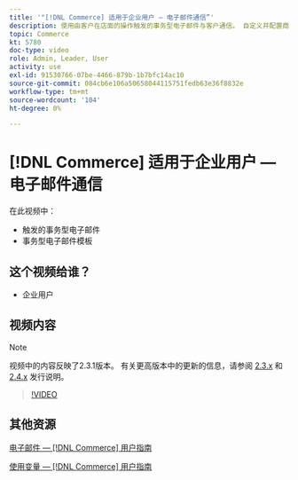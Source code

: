 ```yaml
---
title: '"[!DNL Commerce] 适用于企业用户 — 电子邮件通信”'
description: 使用由客户在店面的操作触发的事务型电子邮件与客户通信。 自定义并配置商店的电子邮件模板。
topic: Commerce
kt: 5780
doc-type: video
role: Admin, Leader, User
activity: use
exl-id: 91530766-07be-4466-879b-1b7bfc14ac10
source-git-commit: 084cb6e106a50658044115751fedb63e36f8832e
workflow-type: tm+mt
source-wordcount: '104'
ht-degree: 0%

---
```


# [!DNL Commerce] 适用于企业用户 — 电子邮件通信

在此视频中：

- 触发的事务型电子邮件
- 事务型电子邮件模板

## 这个视频给谁？

- 企业用户

## 视频内容

>[!NOTE]
>
>视频中的内容反映了2.3.1版本。 有关更高版本中的更新的信息，请参阅 [ 2.3.x](https://devdocs.magento.com/guides/v2.3/release-notes/bk-release-notes.html) 和 [2.4.x](https://devdocs.magento.com/guides/v2.4/release-notes/bk-release-notes.html) 发行说明。

>[!VIDEO](https://video.tv.adobe.com/v/36190?quality=12&learn=on)

## 其他资源

[电子邮件 —  [!DNL Commerce] 用户指南](https://docs.magento.com/user-guide/marketing/email-templates.html)

[使用变量 —  [!DNL Commerce] 用户指南](https://docs.magento.com/user-guide/marketing/variables.html)
